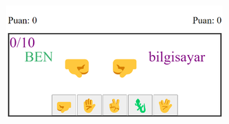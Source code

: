 ![image](https://github.com/kadircangeyik/Tas-Kagit-Makas-Oyunu/blob/main/ekrang%C3%B6r%C3%BCnt%C3%BCs%C3%BC.png)
